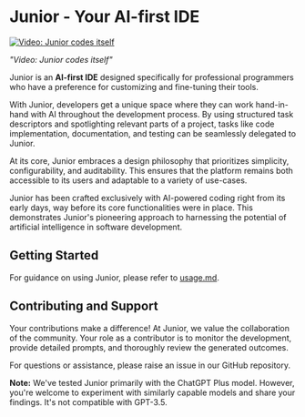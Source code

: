 # Junior - Your AI-first IDE 

[![Video: Junior codes itself](/assets/video_cover.jpg)](https://youtu.be/NL4uFJSvfW0)

*"Video: Junior codes itself"*

Junior is an **AI-first IDE** designed specifically for professional programmers who have a preference for customizing and fine-tuning their tools. 

With Junior, developers get a unique space where they can work hand-in-hand with AI throughout the development process. By using structured task descriptors and spotlighting relevant parts of a project, tasks like code implementation, documentation, and testing can be seamlessly delegated to Junior.

At its core, Junior embraces a design philosophy that prioritizes simplicity, configurability, and auditability. This ensures that the platform remains both accessible to its users and adaptable to a variety of use-cases.

Junior has been crafted exclusively with AI-powered coding right from its early days, way before its core functionalities were in place. This demonstrates Junior's pioneering approach to harnessing the potential of artificial intelligence in software development.

## Getting Started

For guidance on using Junior, please refer to [usage.md](usage.md).

## Contributing and Support

Your contributions make a difference! At Junior, we value the collaboration of the community. Your role as a contributor is to monitor the development, provide detailed prompts, and thoroughly review the generated outcomes.

For questions or assistance, please raise an issue in our GitHub repository.

**Note:** We've tested Junior primarily with the ChatGPT Plus model. However, you're welcome to experiment with similarly capable models and share your findings. It's not compatible with GPT-3.5.
